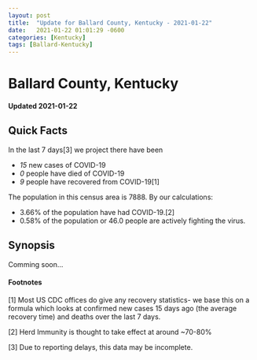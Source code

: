 ```yaml
---
layout: post
title:  "Update for Ballard County, Kentucky - 2021-01-22"
date:   2021-01-22 01:01:29 -0600
categories: [Kentucky]
tags: [Ballard-Kentucky]
---
```


# Ballard County, Kentucky
#### Updated 2021-01-22

## Quick Facts

In the last 7 days[3] we project there have been
- *15* new cases of COVID-19
- *0* people have died of COVID-19
- *9* people have recovered from COVID-19[1]

The population in this census area is 7888. By our calculations:
- 3.66% of the population have had COVID-19.[2]
- 0.58% of the population or 46.0 people are actively fighting the virus.

## Synopsis

Comming soon...


#### Footnotes

[1] Most US CDC offices do give any recovery statistics- we base this on a formula which looks at confirmed new cases
15 days ago (the average recovery time) and deaths over the last 7 days.

[2] Herd Immunity is thought to take effect at around ~70-80%

[3] Due to reporting delays, this data may be incomplete.
 
    